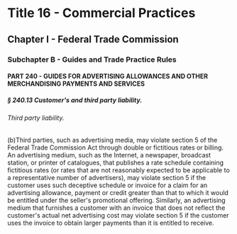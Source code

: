 
# Title 16 - Commercial Practices
## Chapter I - Federal Trade Commission
### Subchapter B - Guides and Trade Practice Rules
#### PART 240 - GUIDES FOR ADVERTISING ALLOWANCES AND OTHER MERCHANDISING PAYMENTS AND SERVICES
##### § 240.13 Customer's and third party liability.
###### Third party liability.

(b)Third parties, such as advertising media, may violate section 5 of the Federal Trade Commission Act through double or fictitious rates or billing. An advertising medium, such as the Internet, a newspaper, broadcast station, or printer of catalogues, that publishes a rate schedule containing fictitious rates (or rates that are not reasonably expected to be applicable to a representative number of advertisers), may violate section 5 if the customer uses such deceptive schedule or invoice for a claim for an advertising allowance, payment or credit greater than that to which it would be entitled under the seller's promotional offering. Similarly, an advertising medium that furnishes a customer with an invoice that does not reflect the customer's actual net advertising cost may violate section 5 if the customer uses the invoice to obtain larger payments than it is entitled to receive.

